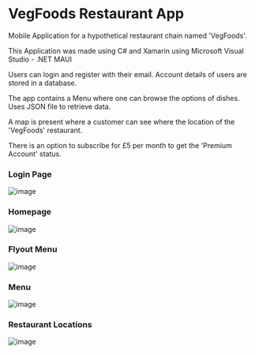 # VegFoods Restaurant App
Mobile Application for a hypothetical restaurant chain named 'VegFoods'. 

This Application was made using C# and Xamarin using Microsoft Visual Studio - .NET MAUI 


Users can login and register with their email.
Account details of users are stored in a database.

The app contains a Menu where one can browse the options of dishes. Uses JSON file to retrieve data.

A map is present where a customer can see where the location of the 'VegFoods' restaurant.

There is an option to subscribe for £5 per month to get the 'Premium Account' status.



### Login Page
![image](https://github.com/venkataprabhav/MobileApp_VegFoods/assets/123014399/55423e3e-0ef5-4cbe-895c-c6085f43314f)


### Homepage
![image](https://github.com/venkataprabhav/MobileApp_VegFoods/assets/123014399/ad62443f-afe9-44bd-87eb-5b305c160857)


### Flyout Menu
![image](https://github.com/venkataprabhav/MobileApp_VegFoods/assets/123014399/19d8dc3b-dad9-4854-aaf9-1d2e225f3d94)


### Menu
![image](https://github.com/venkataprabhav/MobileApp_VegFoods/assets/123014399/04d9b5b6-9f94-47cc-aa1f-40a8ab9922d0)


### Restaurant Locations
![image](https://github.com/venkataprabhav/MobileApp_VegFoods/assets/123014399/0993a16a-d598-4d82-a476-7454de5b9a98)

